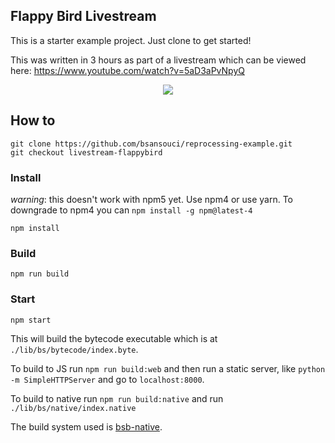 Flappy Bird Livestream
---

This is a starter example project. Just clone to get started!

This was written in 3 hours as part of a livestream which can be viewed here: https://www.youtube.com/watch?v=5aD3aPvNpyQ

<p align="center"> 
<img src="https://user-images.githubusercontent.com/4534692/34076455-e047b276-e29c-11e7-9f14-33f79b0d4612.gif" />
</p>

## How to
```
git clone https://github.com/bsansouci/reprocessing-example.git
git checkout livestream-flappybird
```
### Install
_warning_: this doesn't work with npm5 yet. Use npm4 or use yarn. To downgrade to npm4 you can `npm install -g npm@latest-4`
```
npm install
```

### Build
```
npm run build
```

### Start
```
npm start
```

This will build the bytecode executable which is at `./lib/bs/bytecode/index.byte`.

To build to JS run `npm run build:web` and then run a static server, like `python -m SimpleHTTPServer` and go to `localhost:8000`.

To build to native run `npm run build:native` and run `./lib/bs/native/index.native`

The build system used is [bsb-native](https://github.com/bsansouci/bsb-native).
